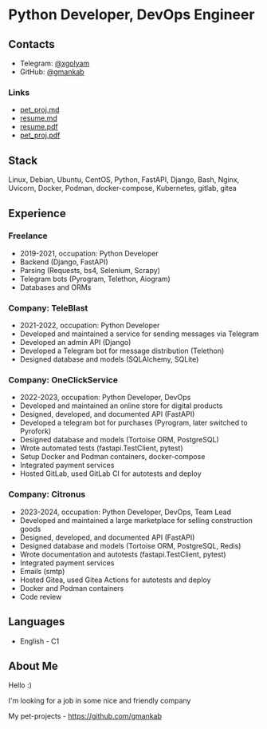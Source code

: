 # Python Developer, DevOps Engineer

## Contacts

- Telegram: [\@xgolyam](https://t.me/xgolyam)
- GitHub: [\@gmankab](https://github.com/gmankab)

### Links

- [pet_proj.md](https://github.com/gmankab/resume/blob/main/pet_proj.md)
- [resume.md](https://github.com/gmankab/resume/blob/main/resume.md)
- [resume.pdf](https://github.com/gmankab/resume/blob/main/resume.pdf)
- [pet_proj.pdf](https://github.com/gmankab/resume/blob/main/pet_proj.pdf)

## Stack

Linux, Debian, Ubuntu, CentOS, Python, FastAPI, Django, Bash, Nginx, Uvicorn, Docker, Podman, docker-compose, Kubernetes, gitlab, gitea

## Experience

### Freelance

- 2019-2021, occupation: Python Developer
- Backend (Django, FastAPI)
- Parsing (Requests, bs4, Selenium, Scrapy)
- Telegram bots (Pyrogram, Telethon, Aiogram)
- Databases and ORMs

### Company: TeleBlast

- 2021-2022, occupation: Python Developer
- Developed and maintained a service for sending messages via Telegram
- Developed an admin API (Django)
- Developed a Telegram bot for message distribution (Telethon)
- Designed database and models (SQLAlchemy, SQLite)

### Company: OneClickService

- 2022-2023, occupation: Python Developer, DevOps
- Developed and maintained an online store for digital products
- Designed, developed, and documented API (FastAPI)
- Developed a telegram bot for purchases (Pyrogram, later switched to Pyrofork)
- Designed database and models (Tortoise ORM, PostgreSQL)
- Wrote automated tests (fastapi.TestClient, pytest)
- Setup Docker and Podman containers, docker-compose
- Integrated payment services
- Hosted GitLab, used GitLab CI for autotests and deploy

### Company: Citronus

- 2023-2024, occupation: Python Developer, DevOps, Team Lead
- Developed and maintained a large marketplace for selling construction goods
- Designed, developed, and documented API (FastAPI)
- Designed database and models (Tortoise ORM, PostgreSQL, Redis)
- Wrote documentation and autotests (fastapi.TestClient, pytest)
- Integrated payment services
- Emails (smtp)
- Hosted Gitea, used Gitea Actions for autotests and deploy
- Docker and Podman containers
- Code review

## Languages

- English - C1

## About Me

Hello :)

I'm looking for a job in some nice and friendly company

My pet-projects - https://github.com/gmankab


